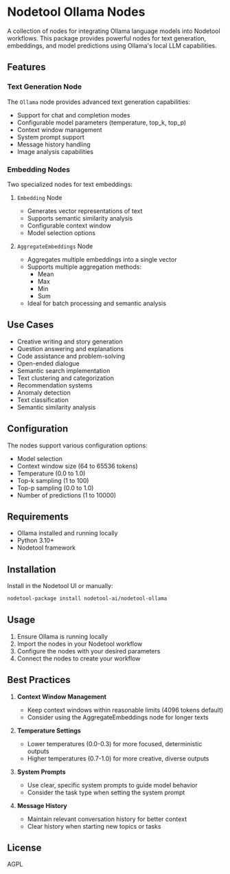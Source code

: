 # Nodetool Ollama Nodes

A collection of nodes for integrating Ollama language models into Nodetool workflows. This package provides powerful nodes for text generation, embeddings, and model predictions using Ollama's local LLM capabilities.

## Features

### Text Generation Node

The `Ollama` node provides advanced text generation capabilities:

- Support for chat and completion modes
- Configurable model parameters (temperature, top_k, top_p)
- Context window management
- System prompt support
- Message history handling
- Image analysis capabilities

### Embedding Nodes

Two specialized nodes for text embeddings:

1. `Embedding` Node

   - Generates vector representations of text
   - Supports semantic similarity analysis
   - Configurable context window
   - Model selection options

2. `AggregateEmbeddings` Node
   - Aggregates multiple embeddings into a single vector
   - Supports multiple aggregation methods:
     - Mean
     - Max
     - Min
     - Sum
   - Ideal for batch processing and semantic analysis

## Use Cases

- Creative writing and story generation
- Question answering and explanations
- Code assistance and problem-solving
- Open-ended dialogue
- Semantic search implementation
- Text clustering and categorization
- Recommendation systems
- Anomaly detection
- Text classification
- Semantic similarity analysis

## Configuration

The nodes support various configuration options:

- Model selection
- Context window size (64 to 65536 tokens)
- Temperature (0.0 to 1.0)
- Top-k sampling (1 to 100)
- Top-p sampling (0.0 to 1.0)
- Number of predictions (1 to 10000)

## Requirements

- Ollama installed and running locally
- Python 3.10+
- Nodetool framework

## Installation

Install in the Nodetool UI or manually:

```bash
nodetool-package install nodetool-ai/nodetool-ollama
```

## Usage

1. Ensure Ollama is running locally
2. Import the nodes in your Nodetool workflow
3. Configure the nodes with your desired parameters
4. Connect the nodes to create your workflow

## Best Practices

1. **Context Window Management**

   - Keep context windows within reasonable limits (4096 tokens default)
   - Consider using the AggregateEmbeddings node for longer texts

2. **Temperature Settings**

   - Lower temperatures (0.0-0.3) for more focused, deterministic outputs
   - Higher temperatures (0.7-1.0) for more creative, diverse outputs

3. **System Prompts**

   - Use clear, specific system prompts to guide model behavior
   - Consider the task type when setting the system prompt

4. **Message History**
   - Maintain relevant conversation history for better context
   - Clear history when starting new topics or tasks

## License

AGPL
